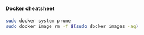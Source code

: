 #### Docker cheatsheet

```bash
sudo docker system prune
sudo docker image rm -f $(sudo docker images -aq)
```
